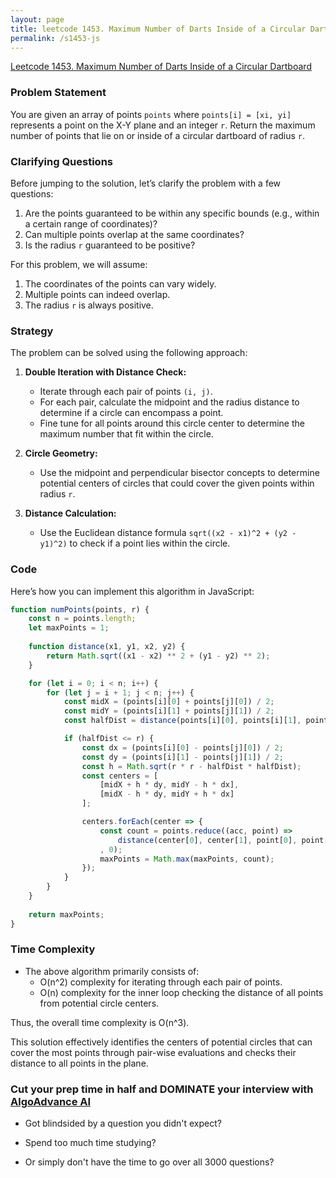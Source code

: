 ```yaml
---
layout: page
title: leetcode 1453. Maximum Number of Darts Inside of a Circular Dartboard
permalink: /s1453-js
---
```

[Leetcode 1453. Maximum Number of Darts Inside of a Circular Dartboard](https://algoadvance.github.io/algoadvance/l1453)
### Problem Statement

You are given an array of points `points` where `points[i] = [xi, yi]` represents a point on the X-Y plane and an integer `r`. Return the maximum number of points that lie on or inside of a circular dartboard of radius `r`.

### Clarifying Questions
Before jumping to the solution, let’s clarify the problem with a few questions:
1. Are the points guaranteed to be within any specific bounds (e.g., within a certain range of coordinates)?
2. Can multiple points overlap at the same coordinates?
3. Is the radius `r` guaranteed to be positive?

For this problem, we will assume:
1. The coordinates of the points can vary widely.
2. Multiple points can indeed overlap.
3. The radius `r` is always positive.

### Strategy

The problem can be solved using the following approach:

1. **Double Iteration with Distance Check:**
   - Iterate through each pair of points `(i, j)`.
   - For each pair, calculate the midpoint and the radius distance to determine if a circle can encompass a point.
   - Fine tune for all points around this circle center to determine the maximum number that fit within the circle.

2. **Circle Geometry:**
   - Use the midpoint and perpendicular bisector concepts to determine potential centers of circles that could cover the given points within radius `r`.

3. **Distance Calculation:**
   - Use the Euclidean distance formula `sqrt((x2 - x1)^2 + (y2 - y1)^2)` to check if a point lies within the circle.

### Code

Here’s how you can implement this algorithm in JavaScript:

```javascript
function numPoints(points, r) {
    const n = points.length;
    let maxPoints = 1;
    
    function distance(x1, y1, x2, y2) {
        return Math.sqrt((x1 - x2) ** 2 + (y1 - y2) ** 2);
    }

    for (let i = 0; i < n; i++) {
        for (let j = i + 1; j < n; j++) {
            const midX = (points[i][0] + points[j][0]) / 2;
            const midY = (points[i][1] + points[j][1]) / 2;
            const halfDist = distance(points[i][0], points[i][1], points[j][0], points[j][1]) / 2;

            if (halfDist <= r) {
                const dx = (points[i][0] - points[j][0]) / 2;
                const dy = (points[i][1] - points[j][1]) / 2;
                const h = Math.sqrt(r * r - halfDist * halfDist);
                const centers = [
                    [midX + h * dy, midY - h * dx],
                    [midX - h * dy, midY + h * dx]
                ];

                centers.forEach(center => {
                    const count = points.reduce((acc, point) => 
                        distance(center[0], center[1], point[0], point[1]) <= r ? acc + 1 : acc
                    , 0);
                    maxPoints = Math.max(maxPoints, count);
                });
            }
        }
    }
    
    return maxPoints;
}
```

### Time Complexity

- The above algorithm primarily consists of:
  - O(n^2) complexity for iterating through each pair of points.
  - O(n) complexity for the inner loop checking the distance of all points from potential circle centers.
  
Thus, the overall time complexity is O(n^3).

This solution effectively identifies the centers of potential circles that can cover the most points through pair-wise evaluations and checks their distance to all points in the plane.



### Cut your prep time in half and DOMINATE your interview with [AlgoAdvance AI](https://algoAdvance.com)

- Got blindsided by a question you didn't expect?

- Spend too much time studying?

- Or simply don't have the time to go over all 3000 questions?

